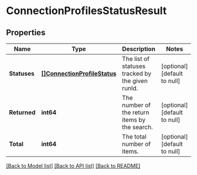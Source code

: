 # ConnectionProfilesStatusResult

## Properties
Name | Type | Description | Notes
------------ | ------------- | ------------- | -------------
**Statuses** | [**[]ConnectionProfileStatus**](ConnectionProfileStatus.md) | The list of statuses tracked by the given runId. | [optional] [default to null]
**Returned** | **int64** | The number of the return items by the search. | [optional] [default to null]
**Total** | **int64** | The total number of items. | [optional] [default to null]

[[Back to Model list]](../README.md#documentation-for-models) [[Back to API list]](../README.md#documentation-for-api-endpoints) [[Back to README]](../README.md)

